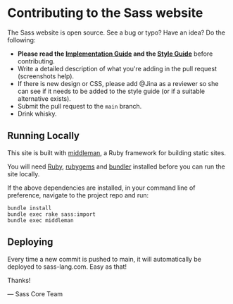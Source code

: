 # Contributing to the Sass website

The Sass website is open source. See a bug or typo? Have an idea? Do the
following:

- **Please read the [Implementation Guide][ig] and the [Style Guide][sg]**
  before contributing.
- Write a detailed description of what you're adding in the pull request
  (screenshots help).
- If there is new design or CSS, please add @Jina as a reviewer so she can see
  if it needs to be added to the style guide (or if a suitable alternative
  exists).
- Submit the pull request to the `main` branch.
- Drink whisky.

## Running Locally

This site is built with [middleman][], a Ruby framework for building static
sites.

You will need [Ruby][], [rubygems](http://rubygems.org/) and [bundler][]
installed before you can run the site locally.

If the above dependencies are installed, in your command line of preference,
navigate to the project repo and run:

```
bundle install
bundle exec rake sass:import
bundle exec middleman
```

## Deploying

Every time a new commit is pushed to main, it will automatically be deployed
to sass-lang.com. Easy as that!

Thanks!

&mdash; Sass Core Team

[ig]: https://sass-lang.com/implementation
[sg]: https://sass-lang.com/styleguide
[middleman]: https://middlemanapp.com
[ruby]: https://www.ruby-lang.org/en/downloads/
[bundler]: https://bundler.io/
